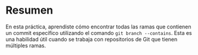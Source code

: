 # Resumen

En esta práctica, aprendiste cómo encontrar todas las ramas que contienen un commit específico utilizando el comando `git branch --contains`. Esta es una habilidad útil cuando se trabaja con repositorios de Git que tienen múltiples ramas.
